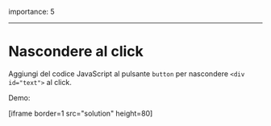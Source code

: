 importance: 5

---

# Nascondere al click

Aggiungi del codice JavaScript al pulsante `button` per nascondere `<div id="text">` al click.

Demo:

[iframe border=1 src="solution" height=80]
